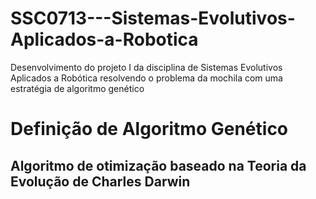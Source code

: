 # SSC0713---Sistemas-Evolutivos-Aplicados-a-Robotica
Desenvolvimento do projeto I da disciplina de Sistemas Evolutivos Aplicados a Robótica resolvendo o problema da mochila com uma estratégia de algoritmo genético

# Definição de Algoritmo Genético
Algoritmo de otimização baseado na Teoria da Evolução de Charles Darwin
--

